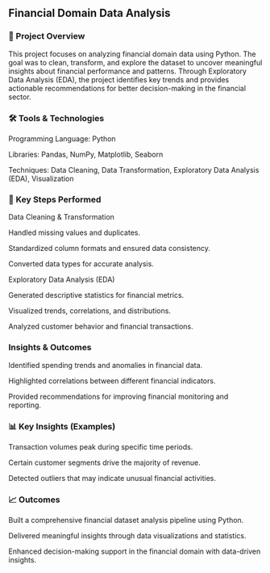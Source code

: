 ## Financial Domain Data Analysis

### 📌 Project Overview

This project focuses on analyzing financial domain data using Python. The goal was to clean, transform, and explore the dataset to uncover meaningful insights about financial performance and patterns. Through Exploratory Data Analysis (EDA), the project identifies key trends and provides actionable recommendations for better decision-making in the financial sector.

### 🛠️ Tools & Technologies

Programming Language: Python

Libraries: Pandas, NumPy, Matplotlib, Seaborn

Techniques: Data Cleaning, Data Transformation, Exploratory Data Analysis (EDA), Visualization

### 🔑 Key Steps Performed

Data Cleaning & Transformation

Handled missing values and duplicates.

Standardized column formats and ensured data consistency.

Converted data types for accurate analysis.

Exploratory Data Analysis (EDA)

Generated descriptive statistics for financial metrics.

Visualized trends, correlations, and distributions.

Analyzed customer behavior and financial transactions.

### Insights & Outcomes

Identified spending trends and anomalies in financial data.

Highlighted correlations between different financial indicators.

Provided recommendations for improving financial monitoring and reporting.

### 📊 Key Insights (Examples)

Transaction volumes peak during specific time periods.

Certain customer segments drive the majority of revenue.

Detected outliers that may indicate unusual financial activities.


### 📈 Outcomes

Built a comprehensive financial dataset analysis pipeline using Python.

Delivered meaningful insights through data visualizations and statistics.

Enhanced decision-making support in the financial domain with data-driven insights.
